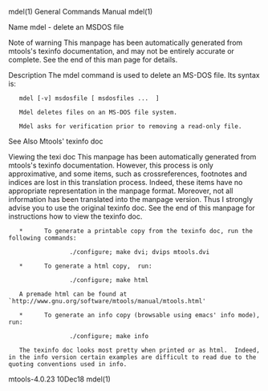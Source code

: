 mdel(1)                                                                                    General Commands Manual                                                                                    mdel(1)

Name
       mdel - delete an MSDOS file

Note of warning
       This manpage has been automatically generated from mtools's texinfo documentation, and may not be entirely accurate or complete.  See the end of this man page for details.

Description
       The mdel command is used to delete an MS-DOS file. Its syntax is:

       mdel [-v] msdosfile [ msdosfiles ...  ]

       Mdel deletes files on an MS-DOS file system.

       Mdel asks for verification prior to removing a read-only file.

See Also
       Mtools' texinfo doc

Viewing the texi doc
       This  manpage  has  been  automatically generated from mtools's texinfo documentation. However, this process is only approximative, and some items, such as crossreferences, footnotes and indices are
       lost in this translation process.  Indeed, these items have no appropriate representation in the manpage format.  Moreover, not all information has been translated into the manpage version.  Thus  I
       strongly advise you to use the original texinfo doc.  See the end of this manpage for instructions how to view the texinfo doc.

       *      To generate a printable copy from the texinfo doc, run the following commands:

                     ./configure; make dvi; dvips mtools.dvi

       *      To generate a html copy,  run:

                     ./configure; make html

       A premade html can be found at `http://www.gnu.org/software/mtools/manual/mtools.html'

       *      To generate an info copy (browsable using emacs' info mode), run:

                     ./configure; make info

       The texinfo doc looks most pretty when printed or as html.  Indeed, in the info version certain examples are difficult to read due to the quoting conventions used in info.

mtools-4.0.23                                                                                      10Dec18                                                                                            mdel(1)
